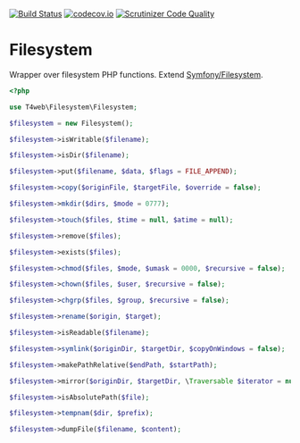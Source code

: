 [![Build Status](https://travis-ci.org/t4web/Filesystem.svg?branch=master)](https://travis-ci.org/t4web/Filesystem)
[![codecov.io](http://codecov.io/github/t4web/Filesystem/coverage.svg?branch=master)](http://codecov.io/github/t4web/Filesystem?branch=master)
[![Scrutinizer Code Quality](https://scrutinizer-ci.com/g/t4web/Filesystem/badges/quality-score.png?b=master)](https://scrutinizer-ci.com/g/t4web/Filesystem/?branch=master)

# Filesystem

Wrapper over filesystem PHP functions. Extend [Symfony/Filesystem](https://github.com/symfony/filesystem).

```php
<?php

use T4web\Filesystem\Filesystem;

$filesystem = new Filesystem();

$filesystem->isWritable($filename);

$filesystem->isDir($filename);

$filesystem->put($filename, $data, $flags = FILE_APPEND);

$filesystem->copy($originFile, $targetFile, $override = false);

$filesystem->mkdir($dirs, $mode = 0777);

$filesystem->touch($files, $time = null, $atime = null);

$filesystem->remove($files);

$filesystem->exists($files);

$filesystem->chmod($files, $mode, $umask = 0000, $recursive = false);

$filesystem->chown($files, $user, $recursive = false);

$filesystem->chgrp($files, $group, $recursive = false);

$filesystem->rename($origin, $target);

$filesystem->isReadable($filename);

$filesystem->symlink($originDir, $targetDir, $copyOnWindows = false);

$filesystem->makePathRelative($endPath, $startPath);

$filesystem->mirror($originDir, $targetDir, \Traversable $iterator = null, $options = array());

$filesystem->isAbsolutePath($file);

$filesystem->tempnam($dir, $prefix);

$filesystem->dumpFile($filename, $content);

```

